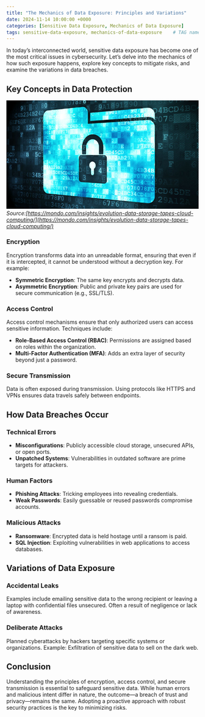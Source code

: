 ```yaml
---
title: "The Mechanics of Data Exposure: Principles and Variations"
date: 2024-11-14 10:00:00 +0000
categories: [Sensitive Data Exposure, Mechanics of Data Exposure]
tags: sensitive-data-exposure, mechanics-of-data-exposure    # TAG names should always be lowercase
---
```

In today’s interconnected world, sensitive data exposure has become one of the most critical issues in cybersecurity. Let’s delve into the mechanics of how such exposure happens, explore key concepts to mitigate risks, and examine the variations in data breaches.

## Key Concepts in Data Protection

![Data Exposure Mechanics](images/data-protection.jpg)
*Source:[https://mondo.com/insights/evolution-data-storage-tapes-cloud-computing/](https://mondo.com/insights/evolution-data-storage-tapes-cloud-computing/)*
### Encryption
Encryption transforms data into an unreadable format, ensuring that even if it is intercepted, it cannot be understood without a decryption key. For example:

- **Symmetric Encryption**: The same key encrypts and decrypts data.
- **Asymmetric Encryption**: Public and private key pairs are used for secure communication (e.g., SSL/TLS).

### Access Control
Access control mechanisms ensure that only authorized users can access sensitive information. Techniques include:

- **Role-Based Access Control (RBAC)**: Permissions are assigned based on roles within the organization.
- **Multi-Factor Authentication (MFA)**: Adds an extra layer of security beyond just a password.

### Secure Transmission
Data is often exposed during transmission. Using protocols like HTTPS and VPNs ensures data travels safely between endpoints.

## How Data Breaches Occur

### Technical Errors
- **Misconfigurations**: Publicly accessible cloud storage, unsecured APIs, or open ports.
- **Unpatched Systems**: Vulnerabilities in outdated software are prime targets for attackers.

### Human Factors
- **Phishing Attacks**: Tricking employees into revealing credentials.
- **Weak Passwords**: Easily guessable or reused passwords compromise accounts.

### Malicious Attacks
- **Ransomware**: Encrypted data is held hostage until a ransom is paid.
- **SQL Injection**: Exploiting vulnerabilities in web applications to access databases.

## Variations of Data Exposure

### Accidental Leaks
Examples include emailing sensitive data to the wrong recipient or leaving a laptop with confidential files unsecured. Often a result of negligence or lack of awareness.

### Deliberate Attacks
Planned cyberattacks by hackers targeting specific systems or organizations. Example: Exfiltration of sensitive data to sell on the dark web.

## Conclusion
Understanding the principles of encryption, access control, and secure transmission is essential to safeguard sensitive data. While human errors and malicious intent differ in nature, the outcome—a breach of trust and privacy—remains the same. Adopting a proactive approach with robust security practices is the key to minimizing risks.

